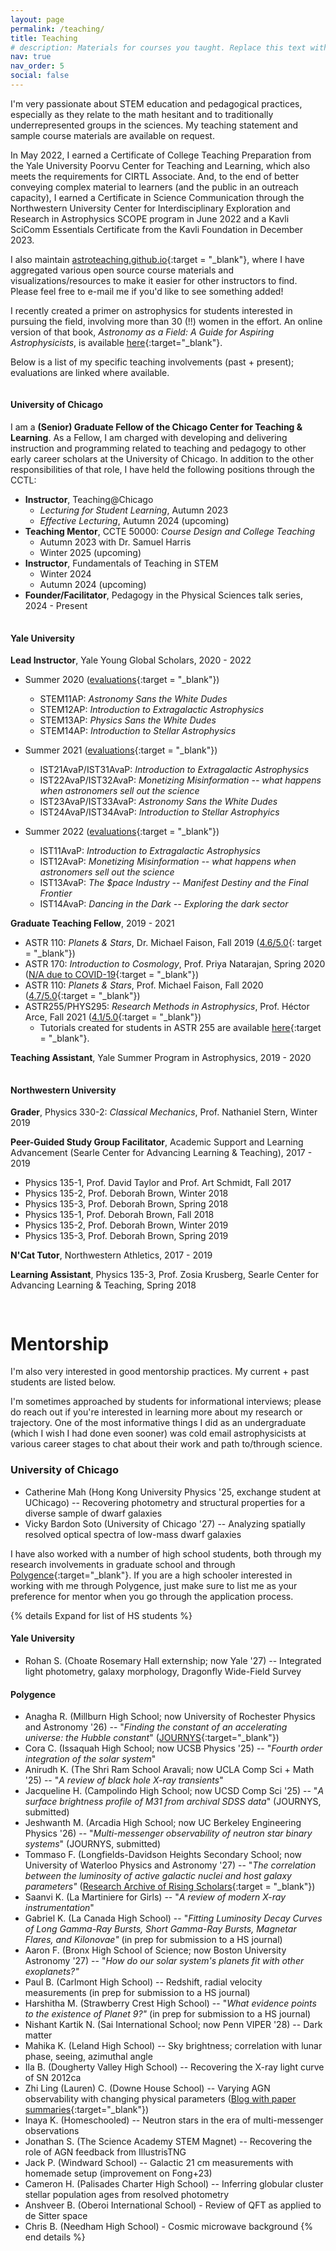 ```yaml
---
layout: page
permalink: /teaching/
title: Teaching
# description: Materials for courses you taught. Replace this text with your description.
nav: true
nav_order: 5
social: false
---
```


<!-- # Teaching and Mentorship

## Teaching -->

I'm very passionate about STEM education and pedagogical practices, especially as they relate to the math hesitant and to traditionally underrepresented groups in the sciences. My teaching statement and sample course materials are available on request.

In May 2022, I earned a Certificate of College Teaching Preparation from the Yale University Poorvu Center for Teaching and Learning, which also meets the requirements for CIRTL Associate.  And, to the end of better conveying complex material to learners (and the public in an outreach capacity), I earned a Certificate in Science Communication through the Northwestern University Center for Interdisciplinary Exploration and Research in Astrophysics SCOPE program in June 2022 and a Kavli SciComm Essentials Certificate from the Kavli Foundation in December 2023.

I also maintain [astroteaching.github.io](https://astroteaching.github.io){:target = "_blank"}, where I have aggregated various open source course materials and visualizations/resources to make it easier for other instructors to find. Please feel free to e-mail me if you'd like to see something added!

I recently created a primer on astrophysics for students interested in pursuing the field, involving more than 30 (!!) women in the effort. An online version of that book, *Astronomy as a Field: A Guide for Aspiring Astrophysicists*, is available [here](https://arxiv.org/abs/2312.04041){:target="_blank"}.


Below is a list of my specific teaching involvements (past + present); evaluations are linked where available.

<hr style="height:1px; visibility:hidden;" />

#### University of Chicago

I am a **(Senior) Graduate Fellow of the Chicago Center for Teaching & Learning**. As a Fellow, I am charged with developing and delivering instruction and programming related to teaching and pedagogy to other early career scholars at the University of Chicago. In addition to the other responsibilities of that role, I have held the following positions through the CCTL:
- **Instructor**, Teaching@Chicago
	- *Lecturing for Student Learning*, Autumn 2023
	- *Effective Lecturing*, Autumn 2024 (upcoming)
- **Teaching Mentor**, CCTE 50000: *Course Design and College Teaching*
	- Autumn 2023 with Dr. Samuel Harris
	- Winter 2025 (upcoming)
- **Instructor**, Fundamentals of Teaching in STEM
	- Winter 2024
	- Autumn 2024 (upcoming)
- **Founder/Facilitator**, Pedagogy in the Physical Sciences talk series, 2024 - Present

<hr style="height:1px; visibility:hidden;" />

#### Yale University

**Lead Instructor**, Yale Young Global Scholars, 2020 - 2022
- Summer 2020 ([evaluations](/assets/evals/YYGS2020.pdf){:target = "_blank"})
	- STEM11AP: *Astronomy Sans the White Dudes*
	- STEM12AP: *Introduction to Extragalactic Astrophysics*
	- STEM13AP: *Physics Sans the White Dudes*
	- STEM14AP: *Introduction to Stellar Astrophysics*

- Summer 2021 ([evaluations](/assets/evals/YYGS2021.pdf){:target = "_blank"})
	- IST21AvaP/IST31AvaP: *Introduction to Extragalactic Astrophysics*
	- IST22AvaP/IST32AvaP: *Monetizing Misinformation -- what happens when astronomers sell out the science* 
	- IST23AvaP/IST33AvaP: *Astronomy Sans the White Dudes*
	- IST24AvaP/IST34AvaP: *Introduction to Stellar Astrophyics*

- Summer 2022 ([evaluations](/assets/evals/YYGS2022.pdf){:target = "_blank"})
	- IST11AvaP: *Introduction to Extragalactic Astrophysics*
	- IST12AvaP: *Monetizing Misinformation -- what happens when astronomers sell out the science*
	- IST13AvaP: *The $pace Industry -- Manifest Destiny and the Final Frontier*
	- IST14AvaP: *Dancing in the Dark -- Exploring the dark sector* 

**Graduate Teaching Fellow**, 2019 - 2021
- ASTR 110: *Planets & Stars*, Dr. Michael Faison, Fall 2019 ([4.6/5.0](/assets/evals/ASTR110_Fall2019.pdf){: target = "_blank"})
- ASTR 170: *Introduction to Cosmology*, Prof. Priya Natarajan, Spring 2020 ([N/A due to COVID-19](/assets/evals/ASTR170_Spring2020.pdf){:target = "_blank"})
- ASTR 110: *Planets & Stars*, Prof. Michael Faison, Fall 2020 ([4.7/5.0](/assets/evals/ASTR110_Fall2020.pdf){:target = "_blank"}) 
- ASTR255/PHYS295: *Research Methods in Astrophysics*, Prof. Héctor Arce, Fall 2021 ([4.1/5.0](/assets/evals/ASTR255_Fall2021.pdf){:target = "_blank"})
	- Tutorials created for students in ASTR 255 are available [here](https://github.com/avapolzin/ASTR255_Fall2021){:target = "_blank"}.

**Teaching Assistant**, Yale Summer Program in Astrophysics, 2019 - 2020

<hr style="height:1px; visibility:hidden;" />

#### Northwestern University

**Grader**, Physics 330-2: *Classical Mechanics*, Prof. Nathaniel Stern, Winter 2019

**Peer-Guided Study Group Facilitator**, Academic Support and Learning Advancement (Searle Center for Advancing Learning & Teaching), 2017 - 2019
- Physics 135-1, Prof. David Taylor and Prof. Art Schmidt, Fall 2017
- Physics 135-2, Prof. Deborah Brown, Winter 2018
- Physics 135-3, Prof. Deborah Brown, Spring 2018
- Physics 135-1, Prof. Deborah Brown, Fall 2018
- Physics 135-2, Prof. Deborah Brown, Winter 2019
- Physics 135-3, Prof. Deborah Brown, Spring 2019

**N'Cat Tutor**, Northwestern Athletics, 2017 - 2019 

**Learning Assistant**, Physics 135-3, Prof. Zosia Krusberg, Searle Center for Advancing Learning & Teaching, Spring 2018


<hr style="height:15px; visibility:hidden;" />

# Mentorship

I'm also very interested in good mentorship practices. My current + past students are listed below. 

I'm sometimes approached by students for informational interviews; please do reach out if you're interested in learning more about my research or trajectory. One of the most informative things I did as an undergraduate (which I wish I had done even sooner) was cold email astrophysicists at various career stages to chat about their work and path to/through science.

### University of Chicago
- Catherine Mah (Hong Kong University Physics '25, exchange student at UChicago) -- Recovering photometry and structural properties for a diverse sample of dwarf galaxies
- Vicky Bardon Soto (University of Chicago '27) -- Analyzing spatially resolved optical spectra of low-mass dwarf galaxies


I have also worked with a number of high school students, both through my research involvements in graduate school and through [Polygence](https://www.polygence.org){:target="_blank"}. If you are a high schooler interested in working with me through Polygence, just make sure to list me as your preference for mentor when you go through the application process.

{% details Expand for list of HS students %}
#### Yale University
- Rohan S. (Choate Rosemary Hall externship; now Yale '27) -- Integrated light photometry, galaxy morphology, Dragonfly Wide-Field Survey
<!-- - Jack P. (Windward School) --  -->


#### Polygence
- Anagha R. (Millburn High School; now University of Rochester Physics and Astronomy '26) -- "*Finding the constant of an accelerating universe: the Hubble constant*" ([JOURNYS](https://issuu.com/journys7/docs/journys_12.2/4){:target="_blank"})
- Cora C. (Issaquah High School; now UCSB Physics '25) -- "*Fourth order integration of the solar system*"
- Anirudh K. (The Shri Ram School Aravali; now UCLA Comp Sci + Math '25) -- "*A review of black hole X-ray transients*"
- Jacqueline H. (Campolindo High School; now UCSD Comp Sci '25) -- "*A surface brightness profile of M31 from archival SDSS data*" (JOURNYS, submitted)
- Jeshwanth M. (Arcadia High School; now UC Berkeley Engineering Physics '26) -- "*Multi-messenger observability of neutron star binary systems*" (JOURNYS, submitted)
- Tommaso F. (Longfields-Davidson Heights Secondary School; now University of Waterloo Physics and Astronomy '27) -- "*The correlation between the luminosity of active galactic nuclei and host galaxy parameters"* ([Research Archive of Rising Scholars](https://research-archive.org/index.php/rars/preprint/view/37){:target = "_blank"})
- Saanvi K. (La Martiniere for Girls) -- "*A review of modern X-ray instrumentation*"
- Gabriel K. (La Canada High School) -- "*Fitting Luminosity Decay Curves of Long Gamma-Ray Bursts, Short Gamma-Ray Bursts, Magnetar Flares, and Kilonovae"* (in prep for submission to a HS journal)
- Aaron F. (Bronx High School of Science; now Boston University Astronomy '27) -- "*How do our solar system's planets fit with other exoplanets?"*
- Paul B. (Carlmont High School) -- Redshift, radial velocity measurements (in prep for submission to a HS journal)
- Harshitha M. (Strawberry Crest High School) -- "*What evidence points to the existence of Planet 9?"* (in prep for submission to a HS journal)
- Nishant Kartik N. (Sai International School; now Penn VIPER '28) -- Dark matter
- Mahika K. (Leland High School) -- Sky brightness; correlation with lunar phase, seeing, azimuthal angle
- Ila B. (Dougherty Valley High School) -- Recovering the X-ray light curve of SN 2012ca
- Zhi Ling (Lauren) C. (Downe House School) -- Varying AGN observability with changing physical parameters ([Blog with paper summaries](https://learningaboutsmbh.github.io){:target="_blank"})
- Inaya K. (Homeschooled) -- Neutron stars in the era of multi-messenger observations
- Jonathan S. (The Science Academy STEM Magnet) -- Recovering the role of AGN feedback from IllustrisTNG
- Jack P. (Windward School) -- Galactic 21 cm measurements with homemade setup (improvement on Fong+23) 
- Cameron H. (Palisades Charter High School) -- Inferring globular cluster stellar population ages from resolved photometry
- Anshveer B. (Oberoi International School) - Review of QFT as applied to de Sitter space
- Chris B. (Needham High School) - Cosmic microwave background
{% end details %}